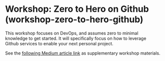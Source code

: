 # Workshop: Zero to Hero on Github (workshop-zero-to-hero-github)

This workshop focuses on DevOps, and assumes zero to minimal knowledge to get started. It will specifically focus on how to leverage Github services to enable your next personal project.

See the [following Medium article link](about:blank) as supplementary workshop materials.
